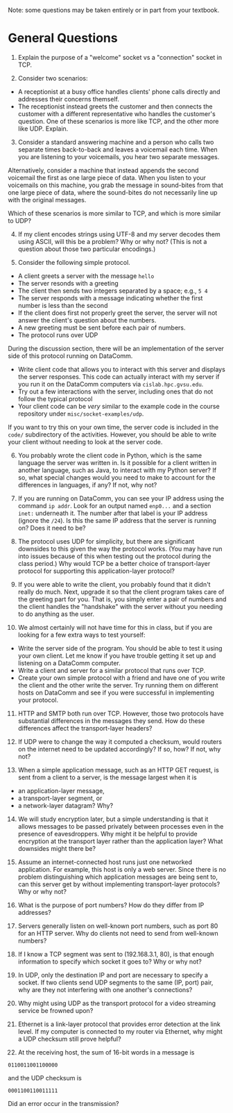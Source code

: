Note: some questions may be taken entirely or in part from your textbook.

# General Questions

1. Explain the purpose of a "welcome" socket vs a "connection" socket in TCP.

2. Consider two scenarios:
* A receptionist at a busy office handles clients' phone calls directly and
  addresses their concerns themself.
* The receptionist instead greets the customer and then connects the customer
  with a different representative who handles the customer's question.
One of these scenarios is more like TCP, and the other more like UDP.
Explain.

3. Consider a standard answering machine and a person who calls two separate
times back-to-back and leaves a voicemail each time.
When you are listening to your voicemails,
you hear two separate messages.

Alternatively, consider a machine that instead appends the second voicemail the
first as one large piece of data.
When you listen to your voicemails on this machine,
you grab the message in sound-bites from that one large piece of data,
where the sound-bites do not necessarily line up with the original messages.

Which of these scenarios is more similar to TCP,
and which is more similar to UDP?

4. If my client encodes strings using UTF-8 and my server decodes them using
ASCII,
will this be a problem?
Why or why not?
(This is not a question about those two particular encodings.)

5. Consider the following simple protocol.
* A client greets a server with the message `hello`
* The server resonds with a greeting
* The client then sends two integers separated by a space; e.g., `5 4`
* The server responds with a message indicating whether the first number is
  less than the second
* If the client does first not properly greet the server,
  the server will not answer the client's question about the numbers.
* A new greeting must be sent before each pair of numbers.
* The protocol runs over UDP

During the discussion section,
there will be an implementation of the server side of this protocol running on
DataComm.
* Write client code that allows you to interact with this server and displays
  the server responses.
  This code can actually interact with my server if you run it on the DataComm
  computers via `cislab.hpc.gvsu.edu`.
* Try out a few interactions with the server,
  including ones that do not follow the typical protocol
* Your client code can be *very* similar to the example code in the course
  repository under `misc/socket-examples/udp`.

If you want to try this on your own time,
the server code is included in the `code/` subdirectory of the activities.
However, you should be able to write your client without needing to look at the
server code.

6. You probably wrote the client code in Python,
which is the same language the server was written in.
Is it possible for a client written in another language,
such as Java,
to interact with my Python server?
If so,
what special changes would you need to make to account for the differences
in languages, if any?
If not, why not?

7. If you are running on DataComm,
you can see your IP address using the command `ip addr`.
Look for an output named `enp0...` and a section `inet:` underneath it.
The number after that label is your IP address (ignore the `/24`).
Is this the same IP address that the server is running on?
Does it need to be?

8. The protocol uses UDP for simplicity,
but there are significant downsides to this given the way the protocol works.
(You may have run into issues because of this when testing out the protocol
during the class period.)
Why would TCP be a better choice of transport-layer protocol for supporting
this application-layer protocol?

9. If you were able to write the client,
you probably found that it didn't really do much.
Next, upgrade it so that the client program takes care of the greeting part for
you.
That is,
you simply enter a pair of numbers and the client handles the "handshake" with
the server without you needing to do anything as the user.

10. We almost certainly will not have time for this in class,
but if you are looking for a few extra ways to test yourself:
* Write the server side of the program.
  You should be able to test it using your own client.
  Let me know if you have trouble getting it set up and listening on a
  DataComm computer.
* Write a client and server for a similar protocol that runs over TCP.
* Create your own simple protocol with a friend and have one of you write the
  client and the other write the server.
  Try running them on different hosts on DataComm and see if you were
  successful in implementing your protocol.

11. HTTP and SMTP both run over TCP.
However, those two protocols have substantial differences in the messages they
send.
How do these differences affect the transport-layer headers?

12. If UDP were to change the way it computed a checksum,
would routers on the internet need to be updated accordingly?
If so, how?
If not, why not?

13. When a simple application message,
such as an HTTP GET request,
is sent from a client to a server,
is the message largest when it is
* an application-layer message,
* a transport-layer segment, or
* a network-layer datagram?
Why?

14. We will study encryption later,
but a simple understanding is that it allows messages to be passed privately
between processes even in the presence of eavesdroppers.
Why might it be helpful to provide encryption at the transport layer rather
than the application layer?
What downsides might there be?

15. Assume an internet-connected host runs just one networked application.
For example, this host is only a web server.
Since there is no problem distinguishing which application messages are being
sent to,
can this server get by without implementing transport-layer protocols?
Why or why not?

16. What is the purpose of port numbers?
How do they differ from IP addresses?

17. Servers generally listen on well-known port numbers,
such as port 80 for an HTTP server.
Why do clients not need to send from well-known numbers?

18. If I know a TCP segment was sent to (192.168.3.1, 80),
is that enough information to specify which socket it goes to?
Why or why not?

19. In UDP, only the destination IP and port are necessary to specify a socket.
If two clients send UDP segments to the same (IP, port) pair,
why are they not interfering with one another's connections?

20. Why might using UDP as the transport protocol for a video streaming service
be frowned upon?

21. Ethernet is a link-layer protocol that provides error detection at the link
level.
If my computer is connected to my router via Ethernet,
why might a UDP checksum still prove helpful?

22. At the receiving host,
the sum of 16-bit words in a message is
```
0110011001100000
```
and the UDP checksum is
```
0001100110011111
```
Did an error occur in the transmission?
